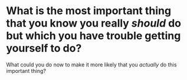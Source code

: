 # What is the most important thing that you know you really *should* do but which you have trouble getting yourself to do?
What could you do now to make it more likely that you *actually* do this important thing?

<!-- #p2 -->

<!-- {BearID:D7352A87-4D01-47E8-B08E-8B37B6593198-92666-0000AE9F99AD5D68} -->
